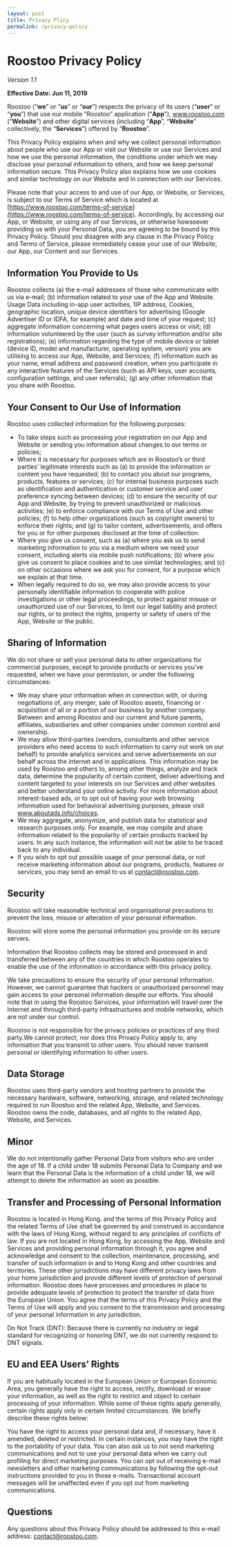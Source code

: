 ```yaml
---
layout: post
title: Privacy Plicy
permalink: /privacy-policy
---
```


# Roostoo Privacy Policy

*Version 1.1*

**Effective Date: Jun 11, 2019**


Roostoo (“**we**” or “**us**” or “**our**”) respects the privacy of its users (“**user**” or “**you**”) that use our mobile “Roostoo” application (“**App**”), www.roostoo.com (“**Website**”) and other digital services (including “**App**”, “**Website**” collectively, the “**Services**”) offered by “**Roostoo**”. 

This Privacy Policy explains when and why we collect personal information about people who use our App or visit our Website or use our Services and how we use the personal information, the conditions under which we may disclose your personal information to others, and how we keep personal information secure. This Privacy Policy also explains how we use cookies and similar technology on our Website and in connection with our Services. 

Please note that your access to and use of our App, or Website, or Services, is subject to our Terms of Service which is located at [https://www.roostoo.com/terms-of-service](https://www.roostoo.com/terms-of-service). Accordingly, by accessing our App, or Website, or using any of our Services, or otherwise howsoever providing us with your Personal Data, you are agreeing to be bound by this Privacy Policy. Should you disagree with any clause in the Privacy Policy and Terms of Service, please immediately cease your use of our Website, our App, our Content and our Services.

## Information You Provide to Us

Roostoo collects (a) the e-mail addresses of those who communicate with us via e-mail; (b) information related to your use of the App and Website. Usage Data including in-app user activities, 1IP address, Cookies, geographic location, unique device identifiers for advertising (Google Advertiser ID or IDFA, for example) and date and time of your request; (c) aggregate information concerning what pages users access or visit; (d) information volunteered by the user (such as survey information and/or site registrations); (e) information regarding the type of mobile device or tablet (device ID, model and manufacturer, operating system, version) you are utilising to access our App, Website, and Services; (f) information such as your name, email address and password creation, when you participate in any interactive features of the Services (such as API keys, user accounts, configuration settings, and user referrals); (g) any other information that you share with Roostoo. 

## Your Consent to Our Use of Information

Roostoo uses collected information for the following purposes:

* To take steps such as processing your registration on our App and Website or sending you information about changes to our terms or policies;
* Where it is necessary for purposes which are in Roostoo’s or third parties’ legitimate interests such as (a) to provide the information or content you have requested; (b) to contact you about our programs, products, features or services; (c) for internal business purposes such as identification and authentication or customer service and user preference syncing between devices; (d) to ensure the security of our App and Website, by trying to prevent unauthorized or malicious activities; (e) to enforce compliance with our Terms of Use and other policies; (f) to help other organizations (such as copyright owners) to enforce their rights; and (g) to tailor content, advertisements, and offers for you or for other purposes disclosed at the time of collection. 
* Where you give us consent, such as (a) where you ask us to send marketing information to you via a medium where we need your consent, including alerts via mobile push notifications; (b) where you give us consent to place cookies and to use similar technologies; and (c) on other occasions where we ask you for consent, for a purpose which we explain at that time.
* When legally required to do so, we may also provide access to your personally identifiable information to cooperate with police investigations or other legal proceedings, to protect against misuse or unauthorized use of our Services, to limit our legal liability and protect our rights, or to protect the rights, property or safety of users of the App, Website or the public.

## Sharing of Information

We do not share or sell your personal data to other organizations for commercial purposes, except to provide products or services you’ve requested, when we have your permission, or under the following circumstances: 

* We may share your information when in connection with, or during negotiations of, any merger, sale of Roostoo assets, financing or acquisition of all or a portion of our business by another company. Between and among Roostoo and our current and future parents, affiliates, subsidiaries and other companies under common control and ownership. 
* We may allow third-parties (vendors, consultants and other service providers who need access to such information to carry out work on our behalf) to provide analytics services and serve advertisements on our behalf across the internet and in applications. This information may be used by Roostoo and others to, among other things, analyze and track data, determine the popularity of certain content, deliver advertising and content targeted to your interests on our Services and other websites and better understand your online activity. For more information about interest-based ads, or to opt out of having your web browsing information used for behavioral advertising purposes, please visit www.aboutads.info/choices.
* We may aggregate, anonymize, and publish data for statistical and research purposes only. For example, we may compile and share information related to the popularity of certain products tracked by users. In any such instance, the information will not be able to be traced back to any individual.
* If you wish to opt out possible usage of your personal data, or not receive marketing information about our programs, products, features or services, you may send an email to us at contact@roostoo.com. 


## Security

Roostoo will take reasonable technical and organisational precautions to prevent the loss, misuse or alteration of your personal information. 

Roostoo will store some the personal information you provide on its secure servers. 

Information that Roostoo collects may be stored and processed in and transferred between any of the countries in which Roostoo operates to enable the use of the information in accordance with this privacy policy. 

We take precautions to ensure the security of your personal information. However, we cannot guarantee that hackers or unauthorized personnel may gain access to your personal information despite our efforts. You should note that in using the Roostoo Services, your information will travel over the Internet and through third-party infrastructures and mobile networks, which are not under our control. 

Roostoo is not responsible for the privacy policies or practices of any third party.We cannot protect, nor does this Privacy Policy apply to, any information that you transmit to other users. You should never transmit personal or identifying information to other users. 


## Data Storage

Roostoo uses third-party vendors and hosting partners to provide the necessary hardware, software, networking, storage, and related technology required to run Roostoo and the related App, Website, and Services. Roostoo owns the code, databases, and all rights to the related App, Website, and Services. 


## Minor

We do not intentionally gather Personal Data from visitors who are under the age of 18. If a child under 18 submits Personal Data to Company and we learn that the Personal Data is the information of a child under 18, we will attempt to delete the information as soon as possible. 


## Transfer and Processing of Personal Information

Roostoo is located in Hong Kong. and the terms of this Privacy Policy and the related Terms of Use shall be governed by and construed in accordance with the laws of Hong Kong, without regard to any principles of conflicts of law. If you are not located in Hong Kong, by accessing the App, Website and Services and providing personal information through it, you agree and acknowledge and consent to the collection, maintenance, processing, and transfer of such information in and to Hong Kong and other countries and territories. These other jurisdictions may have different privacy laws from your home jurisdiction and provide different levels of protection of personal information. Roostoo does have processes and procedures in place to provide adequate levels of protection to protect the transfer of data from the European Union. You agree that the terms of this Privacy Policy and the Terms of Use will apply and you consent to the transmission and processing of your personal information in any jurisdiction. 

Do Not Track (DNT): Because there is currently no industry or legal standard for recognizing or honoring DNT, we do not currently respond to DNT signals. 


## EU and EEA Users’ Rights

If you are habitually located in the European Union or European Economic Area, you generally have the right to access, rectify, download or erase your information, as well as the right to restrict and object to certain processing of your information. While some of these rights apply generally, certain rights apply only in certain limited circumstances. We briefly describe these rights below: 

You have the right to access your personal data and, if necessary, have it amended, deleted or restricted. In certain instances, you may have the right to the portability of your data. You can also ask us to not send marketing communications and not to use your personal data when we carry out profiling for direct marketing purposes. You can opt out of receiving e-mail newsletters and other marketing communications by following the opt-out instructions provided to you in those e-mails. Transactional account messages will be unaffected even if you opt out from marketing communications. 


## Questions

Any questions about this Privacy Policy should be addressed to this e-mail address: [contact@roostoo.com](mailto:contact@roostoo.com). 
